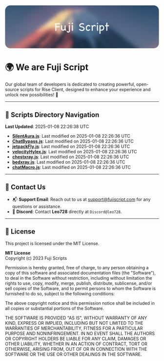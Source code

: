 ![Banner](.github/b.webp)

# 🌍 **We are Fuji Script**

Our global team of developers is dedicated to creating powerful, open-source scripts for Rise Client, designed to enhance your experience and unlock new possibilities! 🌟

---
<!-- SCRIPTS_NAVIGATION_START -->
## 📂 **Scripts Directory Navigation**

**Last Updated**: 2025-01-08 22:26:38 UTC

- **[SilentAura.js](scripts/SilentAura.js)**: Last modified on 2025-01-08 22:26:36 UTC
- **[ChatBypass.js](scripts/ChatBypass.js)**: Last modified on 2025-01-08 22:26:36 UTC
- **[jetpackFly.js](scripts/jetpackFly.js)**: Last modified on 2025-01-08 22:26:36 UTC
- **[velocityHylex.js](scripts/velocityHylex.js)**: Last modified on 2025-01-08 22:26:36 UTC
- **[chestxray.js](scripts/chestxray.js)**: Last modified on 2025-01-08 22:26:36 UTC
- **[bedxray.js](scripts/bedxray.js)**: Last modified on 2025-01-08 22:26:36 UTC
- **[chatMacro.js](scripts/chatMacro.js)**: Last modified on 2025-01-08 22:26:36 UTC

<!-- SCRIPTS_NAVIGATION_END -->

---

## 💬 **Contact Us**  
- 📬 **Support Email**: Reach out to us at [support@fujiscript.com](mailto:support@fujiscript.com) for any questions or assistance.  
- 💬 **Discord**: Contact **Leo728** directly at `Discord@leo728`.

---

## 📜 **License**

This project is licensed under the MIT License.  

**MIT License**  
Copyright (c) 2023 Fuji Scripts  

Permission is hereby granted, free of charge, to any person obtaining a copy of this software and associated documentation files (the "Software"), to deal in the Software without restriction, including without limitation the rights to use, copy, modify, merge, publish, distribute, sublicense, and/or sell copies of the Software, and to permit persons to whom the Software is furnished to do so, subject to the following conditions:  

The above copyright notice and this permission notice shall be included in all copies or substantial portions of the Software.  

THE SOFTWARE IS PROVIDED "AS IS", WITHOUT WARRANTY OF ANY KIND, EXPRESS OR IMPLIED, INCLUDING BUT NOT LIMITED TO THE WARRANTIES OF MERCHANTABILITY, FITNESS FOR A PARTICULAR PURPOSE AND NONINFRINGEMENT. IN NO EVENT SHALL THE AUTHORS OR COPYRIGHT HOLDERS BE LIABLE FOR ANY CLAIM, DAMAGES OR OTHER LIABILITY, WHETHER IN AN ACTION OF CONTRACT, TORT OR OTHERWISE, ARISING FROM, OUT OF OR IN CONNECTION WITH THE SOFTWARE OR THE USE OR OTHER DEALINGS IN THE SOFTWARE.  
